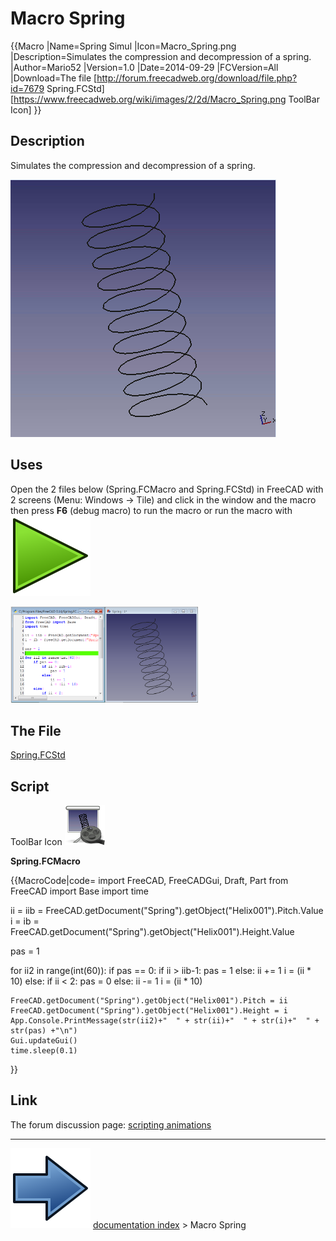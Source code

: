 # Macro Spring
{{Macro
|Name=Spring Simul
|Icon=Macro_Spring.png
|Description=Simulates the compression and decompression of a spring.
|Author=Mario52
|Version=1.0
|Date=2014-09-29
|FCVersion=All
|Download=The file [http://forum.freecadweb.org/download/file.php?id=7679 Spring.FCStd]<br />[https://www.freecadweb.org/wiki/images/2/2d/Macro_Spring.png ToolBar Icon]
}}

## Description

Simulates the compression and decompression of a spring.

 ![](images/Spring_00.gif ) 

## Uses

Open the 2 files below (Spring.FCMacro and Spring.FCStd) in FreeCAD with 2 screens (Menu: Windows → Tile) and click in the window and the macro then press **F6** (debug macro) to run the macro or run the macro with ![](images/Std_DlgMacroExecuteDirect.svg )

 <img alt="" src=images/Spring_02.png  style="width:300px;">

## The File 

 [Spring.FCStd](http://forum.freecadweb.org/download/file.php?id=7679) 

## Script

 ToolBar Icon ![](images/Macro_Spring.png )

**Spring.FCMacro**


{{MacroCode|code=
import FreeCAD, FreeCADGui, Draft, Part
from FreeCAD import Base
import time

ii = iib = FreeCAD.getDocument("Spring").getObject("Helix001").Pitch.Value
i = ib = FreeCAD.getDocument("Spring").getObject("Helix001").Height.Value

pas = 1

for ii2 in range(int(60)):
    if pas == 0:
        if ii > iib-1:
            pas = 1
        else:
            ii += 1
            i = (ii * 10)
    else:
        if ii < 2:
            pas = 0
        else:
            ii -= 1
            i = (ii * 10)
   
    FreeCAD.getDocument("Spring").getObject("Helix001").Pitch = ii
    FreeCAD.getDocument("Spring").getObject("Helix001").Height = i
    App.Console.PrintMessage(str(ii2)+"  " + str(ii)+"  " + str(i)+"  " + str(pas) +"\n")
    Gui.updateGui()
    time.sleep(0.1)
    
}}



## Link

The forum discussion page: [scripting animations](http://forum.freecadweb.org/viewtopic.php?f=22&t=7449#p62193)



---
![](images/Button_right.svg) [documentation index](../README.md) > Macro Spring
